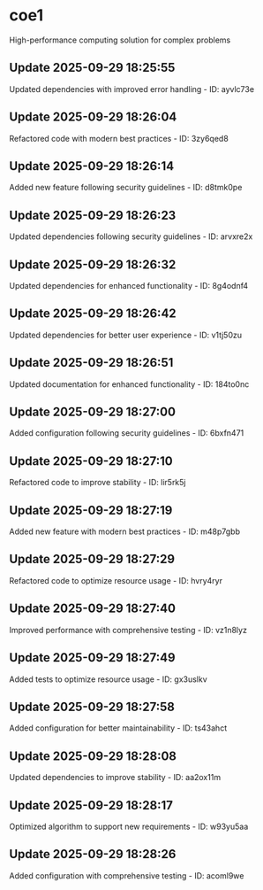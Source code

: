 # coe1
High-performance computing solution for complex problems

## Update 2025-09-29 18:25:55
Updated dependencies with improved error handling - ID: ayvlc73e


## Update 2025-09-29 18:26:04
Refactored code with modern best practices - ID: 3zy6qed8


## Update 2025-09-29 18:26:14
Added new feature following security guidelines - ID: d8tmk0pe


## Update 2025-09-29 18:26:23
Updated dependencies following security guidelines - ID: arvxre2x


## Update 2025-09-29 18:26:32
Updated dependencies for enhanced functionality - ID: 8g4odnf4


## Update 2025-09-29 18:26:42
Updated dependencies for better user experience - ID: v1tj50zu


## Update 2025-09-29 18:26:51
Updated documentation for enhanced functionality - ID: 184to0nc


## Update 2025-09-29 18:27:00
Added configuration following security guidelines - ID: 6bxfn471


## Update 2025-09-29 18:27:10
Refactored code to improve stability - ID: lir5rk5j


## Update 2025-09-29 18:27:19
Added new feature with modern best practices - ID: m48p7gbb


## Update 2025-09-29 18:27:29
Refactored code to optimize resource usage - ID: hvry4ryr


## Update 2025-09-29 18:27:40
Improved performance with comprehensive testing - ID: vz1n8lyz


## Update 2025-09-29 18:27:49
Added tests to optimize resource usage - ID: gx3uslkv


## Update 2025-09-29 18:27:58
Added configuration for better maintainability - ID: ts43ahct


## Update 2025-09-29 18:28:08
Updated dependencies to improve stability - ID: aa2ox11m


## Update 2025-09-29 18:28:17
Optimized algorithm to support new requirements - ID: w93yu5aa


## Update 2025-09-29 18:28:26
Added configuration with comprehensive testing - ID: acoml9we

